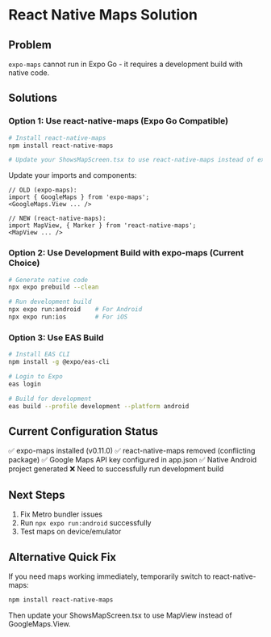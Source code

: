 # React Native Maps Solution

## Problem

`expo-maps` cannot run in Expo Go - it requires a development build with native code.

## Solutions

### Option 1: Use react-native-maps (Expo Go Compatible)

```bash
# Install react-native-maps
npm install react-native-maps

# Update your ShowsMapScreen.tsx to use react-native-maps instead of expo-maps
```

Update your imports and components:

```tsx
// OLD (expo-maps):
import { GoogleMaps } from 'expo-maps';
<GoogleMaps.View ... />

// NEW (react-native-maps):
import MapView, { Marker } from 'react-native-maps';
<MapView ... />
```

### Option 2: Use Development Build with expo-maps (Current Choice)

```bash
# Generate native code
npx expo prebuild --clean

# Run development build
npx expo run:android    # For Android
npx expo run:ios        # For iOS
```

### Option 3: Use EAS Build

```bash
# Install EAS CLI
npm install -g @expo/eas-cli

# Login to Expo
eas login

# Build for development
eas build --profile development --platform android
```

## Current Configuration Status

✅ expo-maps installed (v0.11.0)
✅ react-native-maps removed (conflicting package)
✅ Google Maps API key configured in app.json
✅ Native Android project generated
❌ Need to successfully run development build

## Next Steps

1. Fix Metro bundler issues
2. Run `npx expo run:android` successfully
3. Test maps on device/emulator

## Alternative Quick Fix

If you need maps working immediately, temporarily switch to react-native-maps:

```bash
npm install react-native-maps
```

Then update your ShowsMapScreen.tsx to use MapView instead of GoogleMaps.View.
